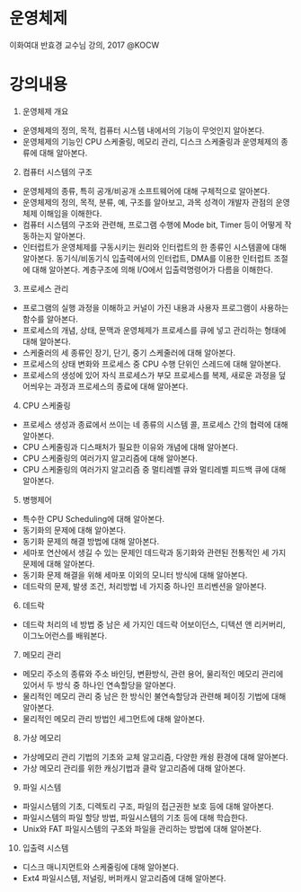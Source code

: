 # 운영체제

이화여대 반효경 교수님 강의, 2017 @KOCW

# 강의내용

1. 운영체제 개요
- 운영체제의 정의, 목적, 컴퓨터 시스템 내에서의 기능이 무엇인지 알아본다.	
- 운영체제의 기능인 CPU 스케줄링, 메모리 관리, 디스크 스케줄링과 운영체제의 종류에 대해 알아본다.	

2. 컴퓨터 시스템의 구조
- 운영체제의 종류, 특히 공개/비공개 소프트웨어에 대해 구체적으로 알아본다.	
- 운영체제의 정의, 목적, 분류, 예, 구조를 알아보고, 과목 성격이 개발자 관점의 운영체제 이해임을 이해한다.	
- 컴퓨터 시스템의 구조와 관련해, 프로그램 수행에 Mode bit, Timer 등이 어떻게 작동하는지 알아본다.	
- 인터럽트가 운영체제를 구동시키는 원리와 인터럽트의 한 종류인 시스템콜에 대해 알아본다. 동기식/비동기식 입출력에서의 인터럽트, DMA를 이용한 인터럽트 조절에 대해 알아본다. 계층구조에 의해 I/O에서 입출력명령어가 다름을 이해한다.	

3. 프로세스 관리
- 프로그램의 실행 과정을 이해하고 커널이 가진 내용과 사용자 프로그램이 사용하는 함수를 알아본다.	
- 프로세스의 개념, 상태, 문맥과 운영체제가 프로세스를 큐에 넣고 관리하는 형태에 대해 알아본다.	
- 스케줄러의 세 종류인 장기, 단기, 중기 스케줄러에 대해 알아본다.	
- 프로세스의 상태 변화와 프로세스 중 CPU 수행 단위인 스레드에 대해 알아본다.
- 프로세스의 생성에 있어 자식 프로세스가 부모 프로세스를 복제, 새로운 과정을 덮어씌우는 과정과 프로세스의 종료에 대해 알아본다.	

4. CPU 스케줄링
- 프로세스 생성과 종료에서 쓰이는 네 종류의 시스템 콜, 프로세스 간의 협력에 대해 알아본다.	
- CPU 스케줄링과 디스패처가 필요한 이유와 개념에 대해 알아본다.	
- CPU 스케줄링의 여러가지 알고리즘에 대해 알아본다.	
- CPU 스케줄링의 여러가지 알고리즘 중 멀티레벨 큐와 멀티레벨 피드백 큐에 대해 알아본다.	

5. 병행제어
- 특수한 CPU Scheduling에 대해 알아본다.	
- 동기화의 문제에 대해 알아본다.	
- 동기화 문제의 해결 방법에 대해 알아본다.	
- 세마포 연산에서 생길 수 있는 문제인 데드락과 동기화와 관련된 전통적인 세 가지 문제에 대해 알아본다.	
- 동기화 문제 해결을 위해 세마포 이외의 모니터 방식에 대해 알아본다.	
- 데드락의 문제, 발생 조건, 처리방법 네 가지중 하나인 프리벤션을 알아본다.	

6. 데드락
- 데드락 처리의 네 방법 중 남은 세 가지인 데드락 어보이던스, 디텍션 앤 리커버리, 이그노어런스를 배워본다.	

7. 메모리 관리
- 메모리 주소의 종류와 주소 바인딩, 변환방식, 관련 용어, 물리적인 메모리 관리에 있어서 두 방식 중 하나인 연속할당을 알아본다.	
- 물리적인 메모리 관리 중 남은 한 방식인 불연속할당과 관련해 페이징 기법에 대해 알아본다.	
- 물리적인 메모리 관리 방법인 세그먼트에 대해 알아본다.	

8. 가상 메모리
- 가상메모리 관리 기법의 기초와 교체 알고리즘, 다양한 캐슁 환경에 대해 알아본다.	
- 가상 메모리 관리를 위한 캐싱기법과 클락 알고리즘에 대해 알아본다.	 

9. 파일 시스템
- 파일시스템의 기초, 디렉토리 구조, 파일의 접근권한 보호 등에 대해 알아본다.	
- 파일시스템의 파일 할당 방법, 파일시스템의 기초 등에 대해 학습한다.	
- Unix와 FAT 파일시스템의 구조와 파일을 관리하는 방법에 대해 알아본다.	

10. 입출력 시스템
- 디스크 매니지먼트와 스케줄링에 대해 알아본다.	
- Ext4 파일시스템, 저널링, 버퍼캐시 알고리즘에 대해 알아본다.	
